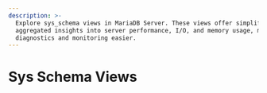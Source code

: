 ```yaml
---
description: >-
  Explore sys_schema views in MariaDB Server. These views offer simplified,
  aggregated insights into server performance, I/O, and memory usage, making
  diagnostics and monitoring easier.
---
```


# Sys Schema Views

